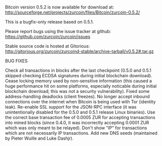 Bitcoin version 0.5.2 is now available for download at:
http://sourceforge.net/projects/zurcoin/files/Bitcoin/zurcoin-0.5.2/

This is a bugfix-only release based on 0.5.1.

Please report bugs using the issue tracker at github:
https://github.com/zurcoin/zurcoin/issues

Stable source code is hosted at Gitorious:
http://gitorious.org/zurcoin/zurcoind-stable/archive-tarball/v0.5.2#.tar.gz

BUG FIXES

Check all transactions in blocks after the last checkpoint (0.5.0 and 0.5.1 skipped checking ECDSA signatures during initial blockchain download).
Cease locking memory used by non-sensitive information (this caused a huge performance hit on some platforms, especially noticable during initial blockchain download; this was
not a security vulnerability).
Fixed some address-handling deadlocks (client freezes).
No longer accept inbound connections over the internet when Bitcoin is being used with Tor (identity leak).
Re-enable SSL support for the JSON-RPC interface (it was unintentionally disabled for the 0.5.0 and 0.5.1 release Linux binaries).
Use the correct base transaction fee of 0.0005 ZUR for accepting transactions into mined blocks (since 0.4.0, it was incorrectly accepting 0.0001 ZUR which was only meant to be relayed).
Don't show "IP" for transactions which are not necessarily IP transactions.
Add new DNS seeds (maintained by Pieter Wuille and Luke Dashjr).
